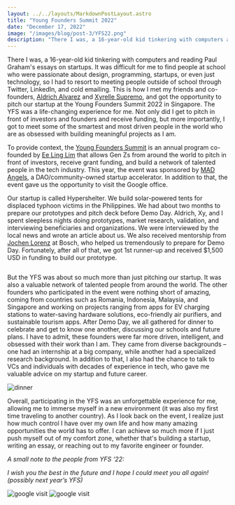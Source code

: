 ```yaml
---
layout: ../../layouts/MarkdownPostLayout.astro
title: "Young Founders Summit 2022"
date: "December 17, 2022"
image: "/images/blog/post-3/YFS22.png"
description: "There I was, a 16-year-old kid tinkering with computers and reading Paul Graham's essays on startups. It was difficult for me to find people at school who were passionate about design, programming, startups, or even just technology, so I had to resort to meeting people outside of school through Twitter, LinkedIn, and cold emailing. This is how I met my friends and co-founders, and Xyrelle Supremo, and got the opportunity to pitch our startup at the Young Founders Summit 2022 in Singapore. The YFS was a life-changing experience for me. Not only did I get to pitch in front of investors and founders and receive funding, but more importantly, I got to meet some of the smartest and most driven people in the world who are as obsessed with building meaningful projects as I am"
---
```


There I was, a 16-year-old kid tinkering with computers and reading Paul Graham's essays on startups. It was difficult for me to find people at school who were passionate about design, programming, startups, or even just technology, so I had to resort to meeting people outside of school through Twitter, LinkedIn, and cold emailing. This is how I met my friends and co-founders, <a href="https://www.aldrichalvarez.com/" target="_blank">Aldrich Alvarez</a> and <a href="https://www.linkedin.com/in/xyrelle-supremo-6b9797218/" target="_blank">Xyrelle Supremo</a>, and got the opportunity to pitch our startup at the Young Founders Summit 2022 in Singapore. The YFS was a life-changing experience for me. Not only did I get to pitch in front of investors and founders and receive funding, but more importantly, I got to meet some of the smartest and most driven people in the world who are as obsessed with building meaningful projects as I am.

To provide context, the <a href="https://www.smarterme.sg/yfs" target="_blank">Young Founders Summit</a> is an annual program co-founded by <a href="https://sg.linkedin.com/in/ee-ling-lim?original_referer=" target="_blank">Ee Ling Lim</a> that allows Gen Zs from around the world to pitch in front of investors, receive grant funding, and build a network of talented people in the tech industry. This year, the event was sponsored by <a href="https://madangels.xyz/" target="_blank">MAD Angels</a>, a DAO/community-owned startup accelerator. In addition to that, the event gave us the opportunity to visit the Google office.

Our startup is called Hypershelter. We build solar-powered tents for displaced typhoon victims in the Philippines. We had about two months to prepare our prototypes and pitch deck before Demo Day. Aldrich, Xy, and I spent sleepless nights doing prototypes, market research, validation, and interviewing beneficiaries and organizations. We were interviewed by the local news and wrote an article about us. We also received mentorship from <a href="https://www.linkedin.com/in/jochen-lorenz-7626951/" target="_blank">Jochen Lorenz</a> at Bosch, who helped us tremendously to prepare for Demo Day. Fortunately, after all of that, we got 1st runner-up and received $1,500 USD in funding to build our prototype.

<img src="/images/blog/post-3/portz.jpg" alt="" />

But the YFS was about so much more than just pitching our startup. It was also a valuable network of talented people from around the world. The other founders who participated in the event were nothing short of amazing, coming from countries such as Romania, Indonesia, Malaysia, and Singapore and working on projects ranging from apps for EV charging stations to water-saving hardware solutions, eco-friendly air purifiers, and sustainable tourism apps. After Demo Day, we all gathered for dinner to celebrate and get to know one another, discussing our schools and future plans. I have to admit, these founders were far more driven, intelligent, and obsessed with their work than I am. They came from diverse backgrounds – one had an internship at a big company, while another had a specialized research background. In addition to that, I also had the chance to talk to VCs and individuals with decades of experience in tech, who gave me valuable advice on my startup and future career.

<img alt="dinner" src="/images/blog/post-3/dinner.png" />

Overall, participating in the YFS was an unforgettable experience for me, allowing me to immerse myself in a new environment (it was also my first time traveling to another country). As I look back on the event, I realize just how much control I have over my own life and how many amazing opportunities the world has to offer. I can achieve so much more if I just push myself out of my comfort zone, whether that's building a startup, writing an essay, or reaching out to my favorite engineer or founder.

_A small note to the people from YFS ‘22:_

_I wish you the best in the future and I hope I could meet you all again! (possibly next year’s YFS)_

<img alt="google visit" src="/images/blog/post-3/googlelogo.png" />

<img alt="google visit" src="/images/blog/post-3/googlepic.jpeg" />
